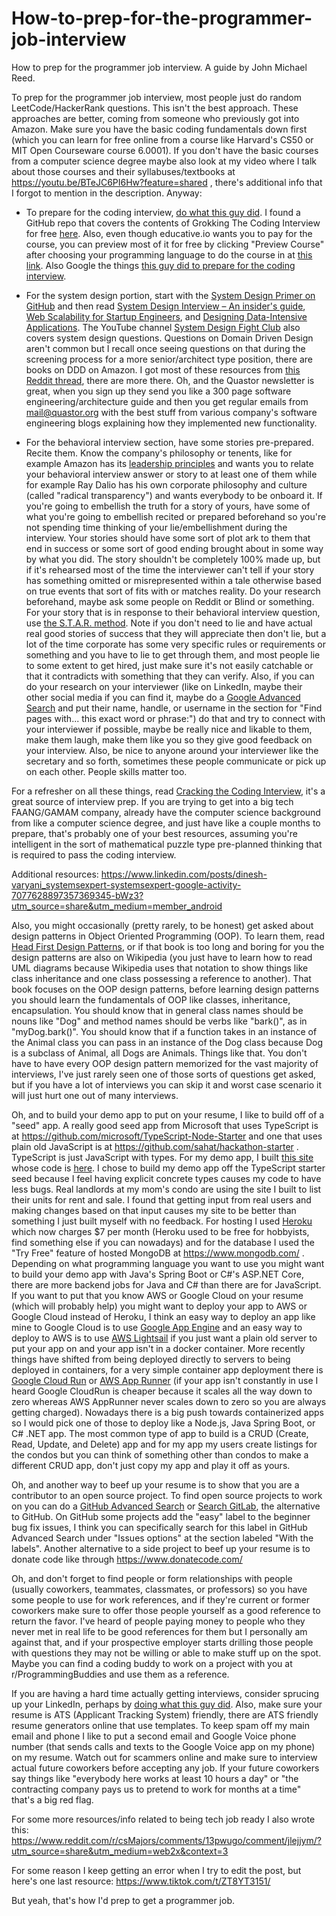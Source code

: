 # How-to-prep-for-the-programmer-job-interview
How to prep for the programmer job interview. A guide by John Michael Reed.

To prep for the programmer job interview, most people just do random LeetCode/HackerRank questions. This isn't the best approach. These approaches are better, coming from someone who previously got into Amazon. Make sure you have the basic coding fundamentals down first (which you can learn for free online from a course like Harvard's CS50 or MIT Open Courseware course 6.0001). If you don't have the basic courses from a computer science degree maybe also look at my video where I talk about those courses and their syllabuses/textbooks at https://youtu.be/BTeJC6PI6Hw?feature=shared , there's additional info that I forgot to mention in the description. Anyway: 

- To prepare for the coding interview, [do what this guy did](https://www.reddit.com/r/cscareerquestions/comments/sgktuv/the_definitive_way_on_how_to_leetcode_properly/). I found a GitHub repo that covers the contents of Grokking The Coding Interview for free [here](https://github.com/dipjul/Grokking-the-Coding-Interview-Patterns-for-Coding-Questions). Also, even though educative.io wants you to pay for the course, you can preview most of it for free by clicking "Preview Course" after choosing your programming language to do the course in at [this link](https://www.educative.io/courses/grokking-the-coding-interview). Also Google the things [this guy did to prepare for the coding interview](https://www.reddit.com/r/csMajors/comments/1564sfs/did_my_google_interview_today/?utm_source=share&utm_medium=android_app&utm_name=androidcss&utm_term=1&utm_content=2).

- For the system design portion, start with the [System Design Primer on GitHub](https://github.com/donnemartin/system-design-primer) and then read [System Design Interview – An insider's guide](https://a.co/d/d4Kz0PW), [Web Scalability for Startup Engineers](https://a.co/d/1Rr0zEo), and [Designing Data-Intensive Applications](https://a.co/d/3QrcEGO). The YouTube channel [System Design Fight Club](https://www.youtube.com/@SDFC/about) also covers system design questions. Questions on Domain Driven Design aren't common but I recall once seeing questions on that during the screening process for a more senior/architect type position, there are books on DDD on Amazon. I got most of these resources from [this Reddit thread](https://www.reddit.com/r/ExperiencedDevs/comments/13viodz/what_are_some_senior_level_learning_resources_you/), there are more there. Oh, and the Quastor newsletter is great, when you sign up they send you like a 300 page software engineering/architecture guide and then you get regular emails from mail@quastor.org with the best stuff from various company's software engineering blogs explaining how they implemented new functionality.

- For the behavioral interview section, have some stories pre-prepared. Recite them. Know the company's philosophy or tenents, like for example Amazon has its [leadership principles](https://www.aboutamazon.com/about-us/leadership-principles) and wants you to relate your behavioral interview answer or story to at least one of them while for example Ray Dalio has his own corporate philosophy and culture (called "radical transparency") and wants everybody to be onboard it. If you're going to embellish the truth for a story of yours, have some of what you're going to embellish recited or prepared beforehand so you're not spending time thinking of your lie/embellishment during the interview. Your stories should have some sort of plot ark to them that end in success or some sort of good ending brought about in some way by what you did. The story shouldn't be completely 100% made up, but if it's rehearsed most of the time the interviewer can't tell if your story has something omitted or misrepresented within a tale otherwise based on true events that sort of fits with or matches reality. Do your research beforehand, maybe ask some people on Reddit or Blind or something. For your story that is in response to their behavioral interview question, use [the S.T.A.R. method](https://capd.mit.edu/resources/the-star-method-for-behavioral-interviews/). Note if you don't need to lie and have actual real good stories of success that they will appreciate then don't lie, but a lot of the time corporate has some very specific rules or requirements or something and you have to lie to get through them, and most people lie to some extent to get hired, just make sure it's not easily catchable or that it contradicts with something that they can verify. Also, if you can do your research on your interviewer (like on LinkedIn, maybe their other social media if you can find it, maybe do a [Google Advanced Search](https://www.google.com/advanced_search) and put their name, handle, or username in the section for "Find pages with... this exact word or phrase:") do that and try to connect with your interviewer if possible, maybe be really nice and likable to them, make them laugh, make them like you so they give good feedback on your interview. Also, be nice to anyone around your interviewer like the secretary and so forth, sometimes these people communicate or pick up on each other. People skills matter too.

For a refresher on all these things, read [Cracking the Coding Interview](https://a.co/d/hC1HKiy), it's a great source of interview prep. If you are trying to get into a big tech FAANG/GAMAM company, already have the computer science background from like a computer science degree, and just have like a couple months to prepare, that's probably one of your best resources, assuming you're intelligent in the sort of mathematical puzzle type pre-planned thinking that is required to pass the coding interview.

Additional resources: https://www.linkedin.com/posts/dinesh-varyani_systemsexpert-systemsexpert-google-activity-7077628897357369345-bWz3?utm_source=share&utm_medium=member_android 

Also, you might occasionally (pretty rarely, to be honest) get asked about design patterns in Object Oriented Programming (OOP). To learn them, read [Head First Design Patterns](https://a.co/d/dGjA1xe), or if that book is too long and boring for you the design patterns are also on Wikipedia (you just have to learn how to read UML diagrams because Wikipedia uses that notation to show things like class inheritance and one class possessing a reference to another). That book focuses on the  OOP design patterns, before learning design patterns you should learn the fundamentals of OOP like classes, inheritance, encapsulation. You should know that in general class names should be nouns like "Dog" and method names should be verbs like "bark()", as in "myDog.bark()". You should know that if a function takes in an instance of the Animal class you can pass in an instance of the Dog class because Dog is a subclass of Animal, all Dogs are Animals. Things like that. You don't have to have every OOP design pattern memorized for the vast majority of interviews, I've just rarely seen one of those sorts of questions get asked, but if you have a lot of interviews you can skip it and worst case scenario it will just hurt one out of many interviews.

Oh, and to build your demo app to put on your resume, I like to build off of a "seed" app. A really good seed app from Microsoft that uses TypeScript is at https://github.com/microsoft/TypeScript-Node-Starter and one that uses plain old JavaScript is at https://github.com/sahat/hackathon-starter . TypeScript is just JavaScript with types. For my demo app, I built [this site](https://sea-air-towers.herokuapp.com/) whose code is [here](https://github.com/JohnReedLOL/TypeScript-Node-Starter). I chose to build my demo app off the TypeScript starter seed because I feel having explicit concrete types causes my code to have less bugs. Real landlords at my mom's condo are using the site I built to list their units for rent and sale. I found that getting input from real users and making changes based on that input causes my site to be better than something I just built myself with no feedback. For hosting I used [Heroku](https://dashboard.heroku.com/) which now charges $7 per month (Heroku used to be free for hobbyists, find something else if you can nowadays) and for the database I used the "Try Free" feature of hosted MongoDB at https://www.mongodb.com/ . Depending on what programming language you want to use you might want to build your demo app with Java's Spring Boot or C#'s ASP.NET Core, there are more backend jobs for Java and C# than there are for JavaScript. If you want to put that you know AWS or Google Cloud on your resume (which will probably help) you might want to deploy your app to AWS or Google Cloud instead of Heroku, I think an easy way to deploy an app like mine to Google Cloud is to use [Google App Engine](https://cloud.google.com/appengine) and an easy way to deploy to AWS is to use [AWS Lightsail](https://aws.amazon.com/free/compute/lightsail/) if you just want a plain old server to put your app on and your app isn't in a docker container. More recently things have shifted from being deployed directly to servers to being deployed in containers, for a very simple container app deployment there is [Google Cloud Run](https://cloud.google.com/run/) or [AWS App Runner](https://aws.amazon.com/apprunner/) (if your app isn't constantly in use I heard Google CloudRun is cheaper because it scales all the way down to zero whereas AWS AppRunner never scales down to zero so you are always getting charged). Nowadays there is a big push towards containerized apps so I would pick one of those to deploy like a Node.js, Java Spring Boot, or C# .NET app. The most common type of app to build is a CRUD (Create, Read, Update, and Delete) app and for my app my users create listings for the condos but you can think of something other than condos to make a different CRUD app, don't just copy my app and play it off as yours.

Oh, and another way to beef up your resume is to show that you are a contributor to an open source project. To find open source projects to work on you can do a [GitHub Advanced Search](https://github.com/search/advanced) or [Search GitLab](https://gitlab.com/explore/projects/starred), the alternative to GitHub. On GitHub some projects add the "easy" label to the beginner bug fix issues, I think you can specifically search for this label in GitHub Advanced Search under "Issues options" at the section labeled "With the labels". Another alternative to a side project to beef up your resume is to donate code like through https://www.donatecode.com/ 

Oh, and don't forget to find people or form relationships with people (usually coworkers, teammates, classmates, or professors) so you have some people to use for work references, and if they're current or former coworkers make sure to offer those people yourself as a good reference to return the favor. I've heard of people paying money to people who they never met in real life to be good references for them but I personally am against that, and if your prospective employer starts drilling those people with questions they may not be willing or able to make stuff up on the spot. Maybe you can find a coding buddy to work on a project with you at r/ProgrammingBuddies and use them as a reference.

If you are having a hard time actually getting interviews, consider sprucing up your LinkedIn, perhaps by [doing what this guy did](https://www.reddit.com/r/csMajors/comments/1564sfs/did_my_google_interview_today/jsyaatr?utm_source=share&utm_medium=android_app&utm_name=androidcss&utm_term=1&utm_content=2). Also, make sure your resume is ATS (Applicant Tracking System) friendly, there are ATS friendly resume generators online that use templates. To keep spam off my main email and phone I like to put a second email and Google Voice phone number (that sends calls and texts to the Google Voice app on my phone) on my resume. Watch out for scammers online and make sure to interview actual future coworkers before accepting any job. If your future coworkers say things like "everybody here works at least 10 hours a day" or "the contracting company pays us to pretend to work for months at a time" that's a big red flag.

For some more resources/info related to being tech job ready I also wrote this: https://www.reddit.com/r/csMajors/comments/13pwugo/comment/jlejjym/?utm_source=share&utm_medium=web2x&context=3 

For some reason I keep getting an error when I try to edit the post, but here's one last resource: https://www.tiktok.com/t/ZT8YT3151/

But yeah, that's how I'd prep to get a programmer job.
